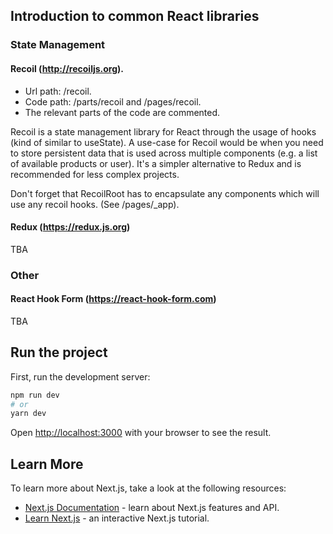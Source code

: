 ## Introduction to common React libraries

### State Management

#### Recoil (http://recoiljs.org).

- Url path: /recoil.
- Code path: /parts/recoil and /pages/recoil.
- The relevant parts of the code are commented.

Recoil is a state management library for React through the usage of hooks (kind of similar to useState).
A use-case for Recoil would be when you need to store persistent data that is used across multiple
components (e.g. a list of available products or user).
It's a simpler alternative to Redux and is recommended for less complex projects.

Don't forget that RecoilRoot has to encapsulate any components which will use any recoil hooks. (See /pages/_app).

#### Redux (https://redux.js.org)

TBA

### Other

#### React Hook Form (https://react-hook-form.com)

TBA

## Run the project

First, run the development server:

```bash
npm run dev
# or
yarn dev
```

Open [http://localhost:3000](http://localhost:3000) with your browser to see the result.

## Learn More

To learn more about Next.js, take a look at the following resources:

- [Next.js Documentation](https://nextjs.org/docs) - learn about Next.js features and API.
- [Learn Next.js](https://nextjs.org/learn) - an interactive Next.js tutorial.
